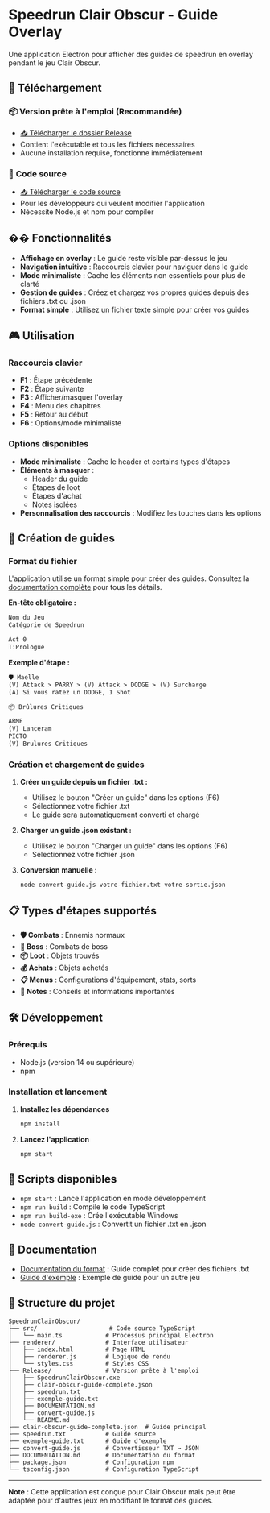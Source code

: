 # Speedrun Clair Obscur - Guide Overlay

Une application Electron pour afficher des guides de speedrun en overlay pendant le jeu Clair Obscur.

## 🚀 Téléchargement

### 📦 **Version prête à l'emploi (Recommandée)**

-   [📥 Télécharger le dossier Release](https://github.com/votre-username/speedrun-clair-obscur/releases/latest/download/Release.zip)
-   Contient l'exécutable et tous les fichiers nécessaires
-   Aucune installation requise, fonctionne immédiatement

### 🔧 **Code source**

-   [📥 Télécharger le code source](https://github.com/votre-username/speedrun-clair-obscur/archive/refs/heads/main.zip)
-   Pour les développeurs qui veulent modifier l'application
-   Nécessite Node.js et npm pour compiler

## �� Fonctionnalités

-   **Affichage en overlay** : Le guide reste visible par-dessus le jeu
-   **Navigation intuitive** : Raccourcis clavier pour naviguer dans le guide
-   **Mode minimaliste** : Cache les éléments non essentiels pour plus de clarté
-   **Gestion de guides** : Créez et chargez vos propres guides depuis des fichiers .txt ou .json
-   **Format simple** : Utilisez un fichier texte simple pour créer vos guides

## 🎮 Utilisation

### Raccourcis clavier

-   **F1** : Étape précédente
-   **F2** : Étape suivante
-   **F3** : Afficher/masquer l'overlay
-   **F4** : Menu des chapitres
-   **F5** : Retour au début
-   **F6** : Options/mode minimaliste

### Options disponibles

-   **Mode minimaliste** : Cache le header et certains types d'étapes
-   **Éléments à masquer** :
    -   Header du guide
    -   Étapes de loot
    -   Étapes d'achat
    -   Notes isolées
-   **Personnalisation des raccourcis** : Modifiez les touches dans les options

## 📝 Création de guides

### Format du fichier

L'application utilise un format simple pour créer des guides. Consultez la [documentation complète](DOCUMENTATION.md) pour tous les détails.

**En-tête obligatoire :**

```txt
Nom du Jeu
Catégorie de Speedrun

Act 0
T:Prologue
```

**Exemple d'étape :**

```txt
🛡️ Maelle
(V) Attack > PARRY > (V) Attack > DODGE > (V) Surcharge
(A) Si vous ratez un DODGE, 1 Shot

📦 Brûlures Critiques

ARME
(V) Lanceram
PICTO
(V) Brulures Critiques
```

### Création et chargement de guides

1. **Créer un guide depuis un fichier .txt :**

    - Utilisez le bouton "Créer un guide" dans les options (F6)
    - Sélectionnez votre fichier .txt
    - Le guide sera automatiquement converti et chargé

2. **Charger un guide .json existant :**

    - Utilisez le bouton "Charger un guide" dans les options (F6)
    - Sélectionnez votre fichier .json

3. **Conversion manuelle :**
    ```bash
    node convert-guide.js votre-fichier.txt votre-sortie.json
    ```

## 📋 Types d'étapes supportés

-   **🛡️ Combats** : Ennemis normaux
-   **🎯 Boss** : Combats de boss
-   **📦 Loot** : Objets trouvés
-   **💰 Achats** : Objets achetés
-   **📋 Menus** : Configurations d'équipement, stats, sorts
-   **📝 Notes** : Conseils et informations importantes

## 🛠️ Développement

### Prérequis

-   Node.js (version 14 ou supérieure)
-   npm

### Installation et lancement

1. **Installez les dépendances**

    ```bash
    npm install
    ```

2. **Lancez l'application**
    ```bash
    npm start
    ```

## 🔧 Scripts disponibles

-   `npm start` : Lance l'application en mode développement
-   `npm run build` : Compile le code TypeScript
-   `npm run build-exe` : Crée l'exécutable Windows
-   `node convert-guide.js` : Convertit un fichier .txt en .json

## 📄 Documentation

-   [Documentation du format](DOCUMENTATION.md) : Guide complet pour créer des fichiers .txt
-   [Guide d'exemple](exemple-guide.txt) : Exemple de guide pour un autre jeu

## 📁 Structure du projet

```
SpeedrunClairObscur/
├── src/                    # Code source TypeScript
│   └── main.ts            # Processus principal Electron
├── renderer/              # Interface utilisateur
│   ├── index.html         # Page HTML
│   ├── renderer.js        # Logique de rendu
│   └── styles.css         # Styles CSS
├── Release/               # Version prête à l'emploi
│   ├── SpeedrunClairObscur.exe
│   ├── clair-obscur-guide-complete.json
│   ├── speedrun.txt
│   ├── exemple-guide.txt
│   ├── DOCUMENTATION.md
│   ├── convert-guide.js
│   └── README.md
├── clair-obscur-guide-complete.json  # Guide principal
├── speedrun.txt           # Guide source
├── exemple-guide.txt      # Guide d'exemple
├── convert-guide.js       # Convertisseur TXT → JSON
├── DOCUMENTATION.md       # Documentation du format
├── package.json           # Configuration npm
└── tsconfig.json          # Configuration TypeScript
```

---

**Note** : Cette application est conçue pour Clair Obscur mais peut être adaptée pour d'autres jeux en modifiant le format des guides.

